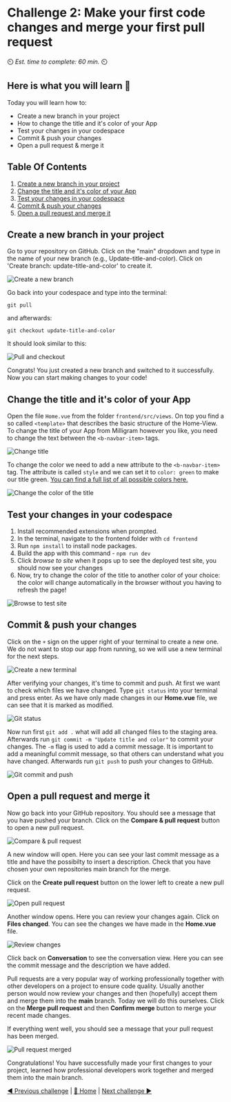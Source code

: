 # Challenge 2: Make your first code changes and merge your first pull request

⏲️ _Est. time to complete: 60 min._ ⏲️

## Here is what you will learn 🎯

Today you will learn how to:

- Create a new branch in your project
- How to change the title and it's color of your App
- Test your changes in your codespace
- Commit & push your changes
- Open a pull request & merge it

## Table Of Contents

1. [Create a new branch in your project](#create-a-new-branch-in-your-project)
2. [Change the title and it's color of your App](#change-the-title-and-its-color-of-your-app)
3. [Test your changes in your codespace](#test-your-changes-in-your-codespace)
4. [Commit & push your changes](#commit--push-your-changes)
5. [Open a pull request and merge it](#open-a-pull-request-and-merge-it)

## Create a new branch in your project

Go to your repository on GitHub. Click on the "main" dropdown and type in the name of your new branch (e.g., Update-title-and-color). Click on 'Create branch: update-title-and-color' to create it.

![Create a new branch](./images/create-branch.png)

Go back into your codespace and type into the terminal:

    git pull

and afterwards:

    git checkout update-title-and-color

It should look similar to this:

![Pull and checkout](./images/pull-checkout.png)

Congrats! You just created a new branch and switched to it successfully. Now you can start making changes to your code!

## Change the title and it's color of your App

Open the file `Home.vue` from the folder `frontend/src/views`. On top you find a so called `<template>` that describes the basic structure of the Home-View. To change the title of your App from Milligram however you like, you need to change the text between the `<b-navbar-item>` tags.

![Change title](./images/juliagram.png)

To change the color we need to add a new attribute to the `<b-navbar-item>` tag. The attribute is called `style` and we can set it to `color: green` to make our title green. [You can find a full list of all possible colors here.](https://htmlcolorcodes.com/color-names/)

![Change the color of the title](./images/style-tag.png)

## Test your changes in your codespace

1. Install recommended extensions when prompted.
2. In the terminal, navigate to the frontend folder with `cd frontend`
3. Run `npm install` to install node packages.
4. Build the app with this command - `npm run dev`
5. Click _browse to site_ when it pops up to see the deployed test site, you should now see your changes
6. Now, try to change the color of the title to another color of your choice: the color will change automatically in the browser without you having to refresh the page!

![Browse to test site](./images/browse-test.png)

## Commit & push your changes

Click on the `+` sign on the upper right of your terminal to create a new one. We do not want to stop our app from running, so we will use a new terminal for the next steps.

![Create a new terminal](./images/new-terminal.png)

After verifying your changes, it's time to commit and push. At first we want to check which files we have changed. Type `git status` into your terminal and press enter. As we have only made changes in our **Home.vue** file, we can see that it is marked as modified.

![Git status](./images/git-status.png)

Now run first `git add .` what will add all changed files to the staging area. Afterwards run `git commit -m "Update title and color"` to commit your changes. The `-m` flag is used to add a commit message. It is important to add a meaningful commit message, so that others can understand what you have changed. Afterwards run `git push` to push your changes to GitHub.

![Git commit and push](./images/git-commit-push.png)

## Open a pull request and merge it

Now go back into your GitHub repository. You should see a message that you have pushed your branch. Click on the **Compare & pull request** button to open a new pull request.

![Compare & pull request](./images/compare-pull-request.png)

A new window will open. Here you can see your last commit message as a title and have the possibilty to insert a description. Check that you have chosen your own repositories main branch for the merge.

Click on the **Create pull request** button on the lower left to create a new pull request.

![Open pull request](./images/open-pull-request.png)

Another window opens. Here you can review your changes again. Click on **Files changed**. You can see the changes we have made in the **Home.vue** file.

![Review changes](./images/review-changes.png)

Click back on **Conversation** to see the conversation view. Here you can see the commit message and the description we have added.

Pull requests are a very popular way of working professionally together with other developers on a project to ensure code quality. Usually another person would now review your changes and then (hopefully) accept them and merge them into the **main** branch.
Today we will do this ourselves. Click on the **Merge pull request** and then **Confirm merge** button to merge your recent made changes.

If everything went well, you should see a message that your pull request has been merged.

![Pull request merged](./images/pull-request-merged.png)

Congratulations! You have successfully made your first changes to your project, learned how professional developers work together and merged them into the main branch.

[◀ Previous challenge](../GitHub/README.md) | [🔼 Home](../../../README.md) | [Next challenge ▶](../ApplicationPart2/README.md)
